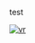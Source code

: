 test
<p align="left">
  <a href="https://int1.stepsecurity.io/npm/vstest-oct1"><img alt="vr" src="https://img.shields.io/endpoint?url=https://int.api.stepsecurity.io/v1/npm/vstest-oct1/badge"></a>
</p>
